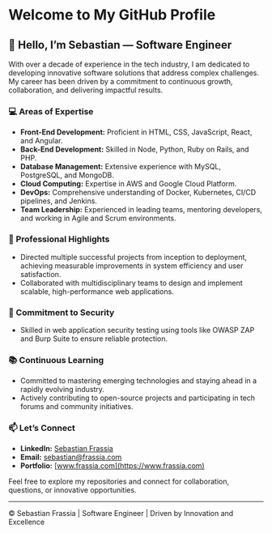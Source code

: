 # Welcome to My GitHub Profile

## 👋 Hello, I’m Sebastian — Software Engineer

With over a decade of experience in the tech industry, I am dedicated to developing innovative software solutions that address complex challenges. My career has been driven by a commitment to continuous growth, collaboration, and delivering impactful results.

### 💻 Areas of Expertise

- **Front-End Development:** Proficient in HTML, CSS, JavaScript, React, and Angular.
- **Back-End Development:** Skilled in Node, Python, Ruby on Rails, and PHP.
- **Database Management:** Extensive experience with MySQL, PostgreSQL, and MongoDB.
- **Cloud Computing:** Expertise in AWS and Google Cloud Platform.
- **DevOps:** Comprehensive understanding of Docker, Kubernetes, CI/CD pipelines, and Jenkins.
- **Team Leadership:** Experienced in leading teams, mentoring developers, and working in Agile and Scrum environments.

### 🌟 Professional Highlights

- Directed multiple successful projects from inception to deployment, achieving measurable improvements in system efficiency and user satisfaction.
- Collaborated with multidisciplinary teams to design and implement scalable, high-performance web applications.

### 🔐 Commitment to Security

- Skilled in web application security testing using tools like OWASP ZAP and Burp Suite to ensure reliable protection.

### 📚 Continuous Learning

- Committed to mastering emerging technologies and staying ahead in a rapidly evolving industry.
- Actively contributing to open-source projects and participating in tech forums and community initiatives.

### 📫 Let’s Connect

- **LinkedIn:** [Sebastian Frassia](www.linkedin.com/in/sebastian-frassia-software-engineer)
- **Email:** [sebastian@frassia.com](mailto:sebastian@frassia.com)
- **Portfolio:** [www.frassia.com](https://www.frassia.com)

Feel free to explore my repositories and connect for collaboration, questions, or innovative opportunities.

---

© Sebastian Frassia | Software Engineer | Driven by Innovation and Excellence

